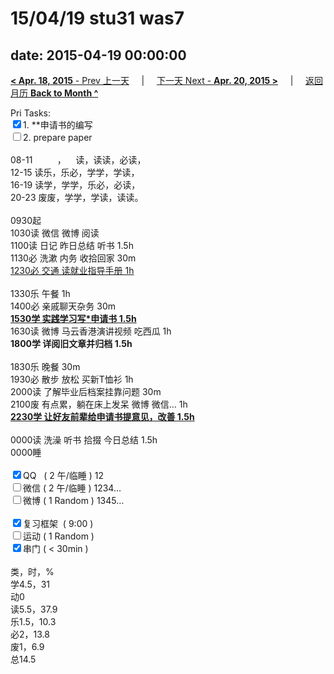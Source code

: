 # 15/04/19 stu31 was7

date: 2015-04-19 00:00:00
---
[**< Apr. 18, 2015** - Prev 上一天](/lifelogs/2015/04/d18.html) &nbsp; &nbsp; | &nbsp; &nbsp; [下一天 Next - **Apr. 20, 2015 >**](/lifelogs/2015/04/d20.html) &nbsp; &nbsp; |  &nbsp; &nbsp; [返回月历 **Back to Month ^**](/lifelogs/2015/04/index.html)
<br/><div>Pri Tasks:<br/><input type="checkbox" checked="true" />1. **申请书的编写</div><div><input type="checkbox" />2. prepare paper</div><div><div><br/></div>08-11          ，    读，读读，必读，<br/>12-15 读乐，乐必，学学，学读，<br/>16-19 读学，学学，乐必，必读，<br/>20-23 废废，学学，学读，读读。<div><br/></div>0930起<br/>1030读 微信 微博 阅读</div><div>1100读 日记 昨日总结 听书 1.5h</div><div>1130必 洗漱 内务 收拾回家 30m</div><div><u>1230必 交通 读就业指导手册 1h</u></div><div><br/></div><div>1330乐 午餐 1h</div><div>1400必 亲戚聊天杂务 30m</div><div><b><u>1530学 实践学习写*申请书 1.5h</u></b></div><div>1630读 微博 马云香港演讲视频 吃西瓜 1h</div><div><b>1800学 </b><b>详阅旧文章并</b><b>归档</b><b> 1.5h</b></div><div><div><br/></div>1830乐 晚餐 30m</div><div>1930必 散步 放松 买新T恤衫 1h</div><div>2000读 了解毕业后档案挂靠问题 30m</div><div>2100废 有点累，躺在床上发呆 微博 微信… 1h</div><div><b><u>2230学 让好友前辈给申请书提意见，改善 1.5h</u></b></div><div><br/></div><div>0000读 洗澡 听书 拾掇 今日总结 1.5h<br/></div><div>0000睡</div><div><br/></div><div><input type="checkbox" checked="true" />QQ   ( 2 午/临睡 ) 12<br/><input type="checkbox" />微信 ( 2 午/临睡 ) 1234…</div><div><input type="checkbox" />微博 ( 1 Random ) 1345…</div><div><br/></div><div><input type="checkbox" checked="true" />复习框架  ( 9:00 )</div><div><input type="checkbox" />运动 ( 1 Random ) </div><div><input type="checkbox" checked="true" />串门 ( < 30min ) </div><div><div><br/></div>类，时，%<br/>学4.5，31<br/>动0<br/>读5.5，37.9<br/>乐1.5，10.3<br/>必2，13.8</div><div>废1，6.9<br/>总14.5</div>

